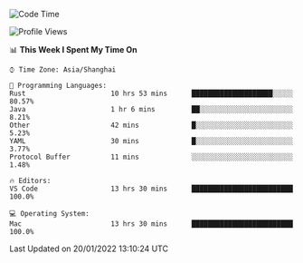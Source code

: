 <!--START_SECTION:waka-->
![Code Time](http://img.shields.io/badge/Code%20Time-933%20hrs%2039%20mins-blue)

![Profile Views](http://img.shields.io/badge/Profile%20Views-5-blue)

📊 **This Week I Spent My Time On** 

```text
⌚︎ Time Zone: Asia/Shanghai

💬 Programming Languages: 
Rust                     10 hrs 53 mins      ████████████████████░░░░░   80.57% 
Java                     1 hr 6 mins         ██░░░░░░░░░░░░░░░░░░░░░░░   8.21% 
Other                    42 mins             █░░░░░░░░░░░░░░░░░░░░░░░░   5.23% 
YAML                     30 mins             █░░░░░░░░░░░░░░░░░░░░░░░░   3.77% 
Protocol Buffer          11 mins             ░░░░░░░░░░░░░░░░░░░░░░░░░   1.48%

🔥 Editors: 
VS Code                  13 hrs 30 mins      █████████████████████████   100.0%

💻 Operating System: 
Mac                      13 hrs 30 mins      █████████████████████████   100.0%

```


 Last Updated on 20/01/2022 13:10:24 UTC
<!--END_SECTION:waka-->
